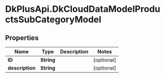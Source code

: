 # DkPlusApi.DkCloudDataModelProductsSubCategoryModel

## Properties
Name | Type | Description | Notes
------------ | ------------- | ------------- | -------------
**ID** | **String** |  | [optional] 
**description** | **String** |  | [optional] 


